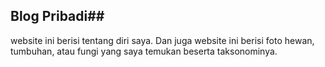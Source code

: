 ## Blog Pribadi##

website ini berisi tentang diri saya. Dan juga website ini berisi foto hewan, tumbuhan, atau fungi yang saya temukan beserta taksonominya. 
